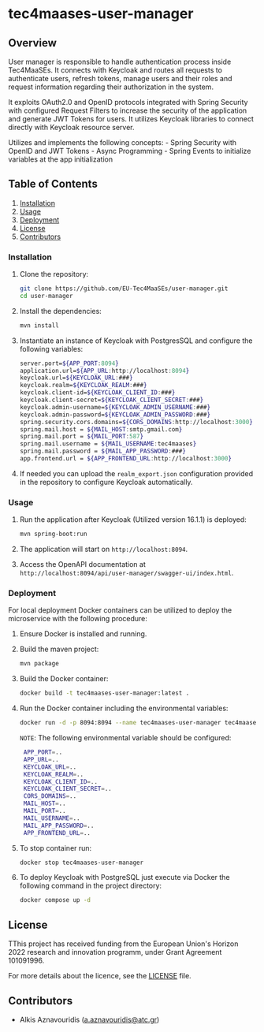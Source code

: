 # tec4maases-user-manager

## Overview

User manager is responsible to handle authentication process inside Tec4MaaSEs. It connects with Keycloak and routes all requests to authenticate
users, refresh tokens, manage users and their roles and request information regarding their authorization in the system.

It exploits OAuth2.0 and OpenID protocols integrated with Spring Security with configured Request Filters to increase the security of the application and generate JWT Tokens for users. It utilizes Keycloak libraries to connect directly with Keycloak resource server.

Utilizes and implements the following concepts:
    - Spring Security with OpenID and JWT Tokens
    - Async Programming
    - Spring Events to initialize variables at the app initialization

## Table of Contents

1. [Installation](#installation)
2. [Usage](#usage)
3. [Deployment](#deployment)
4. [License](#license)
5. [Contributors](#contributors)

### Installation

1. Clone the repository:

    ```sh
    git clone https://github.com/EU-Tec4MaaSEs/user-manager.git
    cd user-manager
    ```

2. Install the dependencies:

    ```sh
    mvn install
    ```

3. Instantiate an instance of Keycloak with PostgresSQL and configure the following variables:

   ```sh
   server.port=${APP_PORT:8094}
   application.url=${APP_URL:http://localhost:8094}
   keycloak.url=${KEYCLOAK_URL:###}
   keycloak.realm=${KEYCLOAK_REALM:###}
   keycloak.client-id=${KEYCLOAK_CLIENT_ID:###}
   keycloak.client-secret=${KEYCLOAK_CLIENT_SECRET:###}
   keycloak.admin-username=${KEYCLOAK_ADMIN_USERNAME:###}
   keycloak.admin-password=${KEYCLOAK_ADMIN_PASSWORD:###}
   spring.security.cors.domains=${CORS_DOMAINS:http://localhost:3000}
   spring.mail.host = ${MAIL_HOST:smtp.gmail.com}
   spring.mail.port = ${MAIL_PORT:587}
   spring.mail.username = ${MAIL_USERNAME:tec4maases}
   spring.mail.password = ${MAIL_APP_PASSWORD:###}
   app.frontend.url = ${APP_FRONTEND_URL:http://localhost:3000}
   ```

4. If needed you can upload the ```realm_export.json``` configuration provided in the repository to configure Keycloak automatically.

### Usage

1. Run the application after Keycloak (Utilized version 16.1.1) is deployed:

    ```sh
    mvn spring-boot:run
    ```

2. The application will start on `http://localhost:8094`.

3. Access the OpenAPI documentation at `http://localhost:8094/api/user-manager/swagger-ui/index.html`.

### Deployment

For local deployment Docker containers can be utilized to deploy the microservice with the following procedure:

1. Ensure Docker is installed and running.

2. Build the maven project:

    ```sh
    mvn package
    ```

3. Build the Docker container:

    ```sh
    docker build -t tec4maases-user-manager:latest .
    ```

4. Run the Docker container including the environmental variables:

    ```sh
    docker run -d -p 8094:8094 --name tec4maases-user-manager tec4maases-user-manager:latest
    ```

   ``NOTE``: The following environmental variable should be configured:

   ```sh
    APP_PORT=..
    APP_URL=..
    KEYCLOAK_URL=..
    KEYCLOAK_REALM=..
    KEYCLOAK_CLIENT_ID=..
    KEYCLOAK_CLIENT_SECRET=..
    CORS_DOMAINS=..
    MAIL_HOST=..
    MAIL_PORT=..
    MAIL_USERNAME=..
    MAIL_APP_PASSWORD=..
    APP_FRONTEND_URL=..
   ```

5. To stop container run:

    ```sh
    docker stop tec4maases-user-manager
    ```

6. To deploy Keycloak with PostgreSQL just execute via Docker the following command in the project directory:

    ```sh
    docker compose up -d
    ```

## License

TThis project has received funding from the European Union's Horizon 2022 research and innovation programm, under Grant Agreement 101091996.

For more details about the licence, see the [LICENSE](LICENSE) file.

## Contributors

- Alkis Aznavouridis (<a.aznavouridis@atc.gr>)
